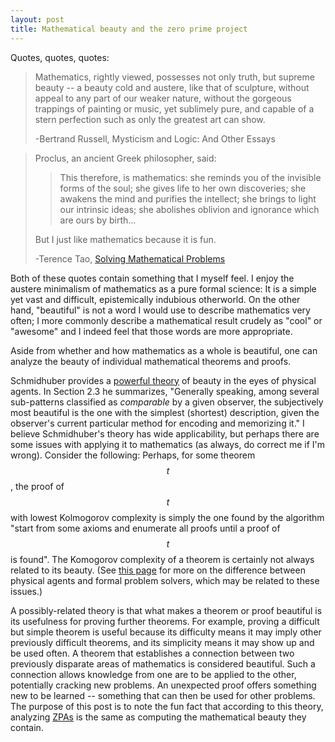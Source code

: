 ```yaml
---
layout: post
title: Mathematical beauty and the zero prime project
---
```


Quotes, quotes, quotes:

>Mathematics, rightly viewed, possesses not only truth, but supreme beauty -- a
>beauty cold and austere, like that of sculpture, without appeal to any part of
>our weaker nature, without the gorgeous trappings of painting or music, yet
>sublimely pure, and capable of a stern perfection such as only the greatest art
>can show.
>
>-Bertrand Russell, Mysticism and Logic: And Other Essays

>Proclus, an ancient Greek philosopher, said:
>
>>This therefore, is mathematics: she reminds you of the invisible forms of
>>the soul; she gives life to  her own discoveries; she awakens the mind and
>>purifies the intellect; she brings to light our intrinsic ideas; she abolishes
>>oblivion and ignorance which are ours by birth...
>
>But I just like  mathematics because it is fun.
>
>-Terence Tao, [Solving Mathematical Problems][taoso]

Both of these quotes contain something that I myself feel.
I enjoy the austere minimalism of mathematics as a pure formal
science:
It is a simple yet vast and difficult, epistemically indubious otherworld.
On the other hand, "beautiful" is not a word I would use to describe
mathematics very often; I more commonly describe a mathematical result crudely
as "cool" or "awesome" and I indeed feel that those words are more appropriate.

Aside from whether and how mathematics as a whole is beautiful, one can analyze
the beauty of individual mathematical theorems and proofs.

Schmidhuber provides a [powerful theory][schmid] of beauty in the eyes of
physical agents.
In Section 2.3 he summarizes,
"Generally speaking, among several sub-patterns classified as *comparable* by
a given observer, the subjectively most beautiful is the one with the simplest
(shortest) description, given the observer's current particular method for
encoding and memorizing it."
I believe Schmidhuber's theory has wide applicability, but perhaps there are
some issues with applying it to mathematics (as always, do correct me if I'm
wrong).
Consider the following:
Perhaps, for some theorem $$t$$, the proof of $$t$$ with lowest Kolmogorov
complexity is simply the one found by the algorithm "start from some axioms and
enumerate all proofs until a proof of $$t$$ is found".
The Komogorov complexity of a theorem is certainly not always related to its
beauty.
(See [this page][l] for more on the difference between physical agents and
formal problem solvers, which may be related to these issues.)

A possibly-related theory is that what makes a theorem or proof beautiful is its
usefulness for proving further theorems.
For example, proving a difficult but simple theorem is useful because its
difficulty means it may imply other previously difficult theorems, and its
simplicity means it may show up and be used often.
A theorem that establishes a connection between two previously disparate areas
of mathematics is considered beautiful.
Such a connection allows knowledge from one are to be applied to the other,
potentially cracking new problems.
An unexpected proof offers something new to be learned -- something that can
then be used for other problems.
The purpose of this post is to note the fun fact that according to this theory,
analyzing [ZPAs][zpa] is the same as computing the mathematical beauty they
contain.


[l]: http://amacfie.github.io/ZeroPrime/logicaluncertainty.html
[schmid]: http://arxiv.org/abs/0812.4360v2
[taoso]: http://amzn.com/B00BEAYB32
[zpa]: http://amacfie.github.io/ZeroPrime/genprobs.html
